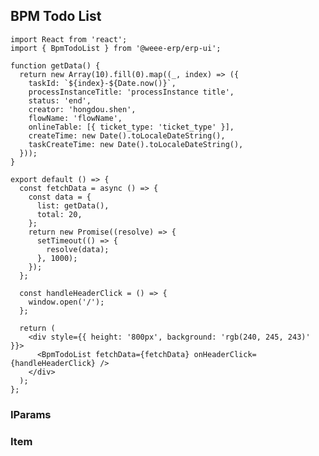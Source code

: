 ## BPM Todo List

```tsx
import React from 'react';
import { BpmTodoList } from '@weee-erp/erp-ui';

function getData() {
  return new Array(10).fill(0).map((_, index) => ({
    taskId: `${index}-${Date.now()}`,
    processInstanceTitle: 'processInstance title',
    status: 'end',
    creator: 'hongdou.shen',
    flowName: 'flowName',
    onlineTable: [{ ticket_type: 'ticket_type' }],
    createTime: new Date().toLocaleDateString(),
    taskCreateTime: new Date().toLocaleDateString(),
  }));
}

export default () => {
  const fetchData = async () => {
    const data = {
      list: getData(),
      total: 20,
    };
    return new Promise((resolve) => {
      setTimeout(() => {
        resolve(data);
      }, 1000);
    });
  };

  const handleHeaderClick = () => {
    window.open('/');
  };

  return (
    <div style={{ height: '800px', background: 'rgb(240, 245, 243)' }}>
      <BpmTodoList fetchData={fetchData} onHeaderClick={handleHeaderClick} />
    </div>
  );
};
```

<API></API>

### IParams

<API src="../bpm-todo-item/param.tsx" hideTitle></API>

### Item

<API src="../bpm-todo-item/item.tsx" hideTitle></API>
